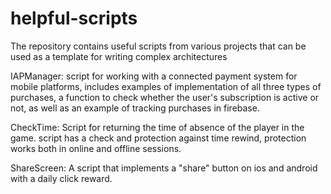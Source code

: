 # helpful-scripts
The repository contains useful scripts from various projects that can be used as a template for writing complex architectures

IAPManager:
script for working with a connected payment system for mobile platforms,
includes examples of implementation of all three types of purchases,
a function to check whether the user's subscription is active or not,
as well as an example of tracking purchases in firebase.

CheckTime:
Script for returning the time of absence of the player in the game.
script has a check and protection against time rewind,
protection works both in online and offline sessions.

ShareScreen:
A script that implements a "share" button on ios and android with a daily click reward.